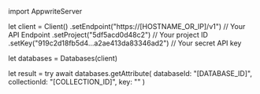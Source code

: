 import AppwriteServer

let client = Client()
    .setEndpoint("https://[HOSTNAME_OR_IP]/v1") // Your API Endpoint
    .setProject("5df5acd0d48c2") // Your project ID
    .setKey("919c2d18fb5d4...a2ae413da83346ad2") // Your secret API key

let databases = Databases(client)

let result = try await databases.getAttribute(
    databaseId: "[DATABASE_ID]",
    collectionId: "[COLLECTION_ID]",
    key: ""
)

